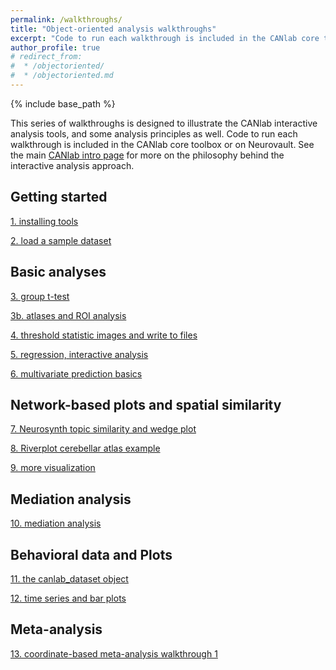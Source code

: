 ```yaml
---
permalink: /walkthroughs/
title: "Object-oriented analysis walkthroughs"
excerpt: "Code to run each walkthrough is included in the CANlab core toolbox or on Neurovault."
author_profile: true
# redirect_from:
#  * /objectoriented/
#  * /objectoriented.md
---
```

{% include base_path %}

This series of walkthroughs is designed to illustrate the CANlab interactive analysis tools, and some analysis principles as well.
Code to run each walkthrough is included in the CANlab core toolbox or on Neurovault. See the main [CANlab intro page](/) for more on the philosophy behind the interactive analysis approach.

## Getting started

[1. installing tools](canlab_help_1_installing_tools.html)

[2. load a sample dataset](canlab_help_2_load_a_sample_dataset/canlab_help_2_load_a_sample_dataset.html)

## Basic analyses

[3. group t-test](canlab_help_3_voxelwise_t_test_walkthrough/canlab_help_3_voxelwise_t_test_walkthrough.html)

[3b. atlases and ROI analysis](canlab_help_3b_atlases_and_labeling/canlab_help_3b_atlases_and_labeling.html)

[4. threshold statistic images and write to files ](canlab_help_4_write_data_to_image_file_format/canlab_help_4_write_data_to_image_file_format.html)

[5. regression, interactive analysis](canlab_help_5_regression_walkthrough/canlab_help_5_regression_walkthrough.html)

[6. multivariate prediction basics](canlab_help_7_multivariate_prediction_basics/canlab_help_7_multivariate_prediction_basics.html)

## Network-based plots and spatial similarity

[7. Neurosynth topic similarity and wedge plot](neurosynth_topic_similarity_and_wedge_plot/neurosynth_topic_similarity_and_wedge_plot.html)

[8. Riverplot cerebellar atlas example](canlab_help_8_riverplot_cerebellar_atlas_example/canlab_help_8_riverplot_cerebellar_atlas_example.html)

[9. more visualization](visualize_neuroimaging_data/visualize_neuroimaging_data.html)

## Mediation analysis

[10. mediation analysis](mediation_example_script_1/mediation_example_script_1.html)

## Behavioral data and Plots

[11. the canlab_dataset object](canlab_dataset_basic_usage/canlab_dataset_basic_usage.html)

[12. time series and bar plots](atlas_2012_behavioral_plot_example_figure/atlas_2012_behavioral_plot_example_figure.html)

## Meta-analysis

[13. coordinate-based meta-analysis walkthrough 1](canlab_meta_analysis_walkthrough1.m/canlab_meta_analysis_walkthrough1.html)
